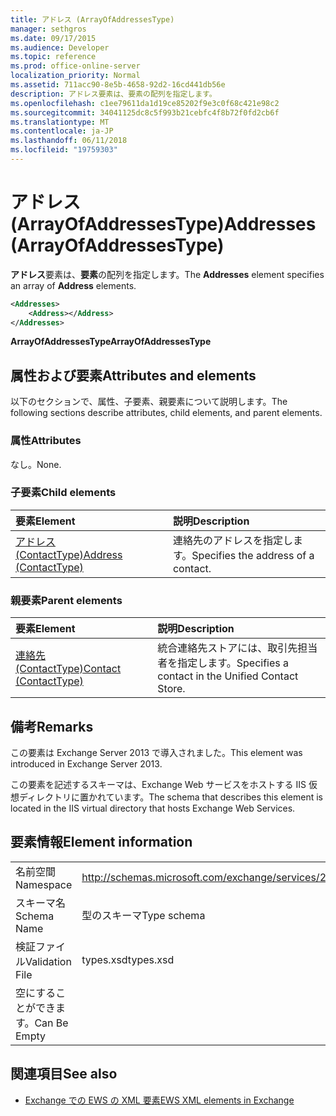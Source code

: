 ```yaml
---
title: アドレス (ArrayOfAddressesType)
manager: sethgros
ms.date: 09/17/2015
ms.audience: Developer
ms.topic: reference
ms.prod: office-online-server
localization_priority: Normal
ms.assetid: 711acc90-8e5b-4658-92d2-16cd441db56e
description: アドレス要素は、要素の配列を指定します。
ms.openlocfilehash: c1ee79611da1d19ce85202f9e3c0f68c421e98c2
ms.sourcegitcommit: 34041125dc8c5f993b21cebfc4f8b72f0fd2cb6f
ms.translationtype: MT
ms.contentlocale: ja-JP
ms.lasthandoff: 06/11/2018
ms.locfileid: "19759303"
---
```

# <a name="addresses-arrayofaddressestype"></a><span data-ttu-id="380e0-103">アドレス (ArrayOfAddressesType)</span><span class="sxs-lookup"><span data-stu-id="380e0-103">Addresses (ArrayOfAddressesType)</span></span>

<span data-ttu-id="380e0-104">**アドレス**要素は、**要素**の配列を指定します。</span><span class="sxs-lookup"><span data-stu-id="380e0-104">The **Addresses** element specifies an array of **Address** elements.</span></span> 
  
```XML
<Addresses>
    <Address></Address>
</Addresses>
```

 <span data-ttu-id="380e0-105">**ArrayOfAddressesType**</span><span class="sxs-lookup"><span data-stu-id="380e0-105">**ArrayOfAddressesType**</span></span>
## <a name="attributes-and-elements"></a><span data-ttu-id="380e0-106">属性および要素</span><span class="sxs-lookup"><span data-stu-id="380e0-106">Attributes and elements</span></span>

<span data-ttu-id="380e0-107">以下のセクションで、属性、子要素、親要素について説明します。</span><span class="sxs-lookup"><span data-stu-id="380e0-107">The following sections describe attributes, child elements, and parent elements.</span></span>
  
### <a name="attributes"></a><span data-ttu-id="380e0-108">属性</span><span class="sxs-lookup"><span data-stu-id="380e0-108">Attributes</span></span>

<span data-ttu-id="380e0-109">なし。</span><span class="sxs-lookup"><span data-stu-id="380e0-109">None.</span></span>
  
### <a name="child-elements"></a><span data-ttu-id="380e0-110">子要素</span><span class="sxs-lookup"><span data-stu-id="380e0-110">Child elements</span></span>

|<span data-ttu-id="380e0-111">**要素**</span><span class="sxs-lookup"><span data-stu-id="380e0-111">**Element**</span></span>|<span data-ttu-id="380e0-112">**説明**</span><span class="sxs-lookup"><span data-stu-id="380e0-112">**Description**</span></span>|
|:-----|:-----|
|[<span data-ttu-id="380e0-113">アドレス (ContactType)</span><span class="sxs-lookup"><span data-stu-id="380e0-113">Address (ContactType)</span></span>](address-contacttype.md) <br/> |<span data-ttu-id="380e0-114">連絡先のアドレスを指定します。</span><span class="sxs-lookup"><span data-stu-id="380e0-114">Specifies the address of a contact.</span></span>  <br/> |
   
### <a name="parent-elements"></a><span data-ttu-id="380e0-115">親要素</span><span class="sxs-lookup"><span data-stu-id="380e0-115">Parent elements</span></span>

|<span data-ttu-id="380e0-116">**要素**</span><span class="sxs-lookup"><span data-stu-id="380e0-116">**Element**</span></span>|<span data-ttu-id="380e0-117">**説明**</span><span class="sxs-lookup"><span data-stu-id="380e0-117">**Description**</span></span>|
|:-----|:-----|
|[<span data-ttu-id="380e0-118">連絡先 (ContactType)</span><span class="sxs-lookup"><span data-stu-id="380e0-118">Contact (ContactType)</span></span>](contact-contacttype.md) <br/> |<span data-ttu-id="380e0-119">統合連絡先ストアには、取引先担当者を指定します。</span><span class="sxs-lookup"><span data-stu-id="380e0-119">Specifies a contact in the Unified Contact Store.</span></span>  <br/> |
   
## <a name="remarks"></a><span data-ttu-id="380e0-120">備考</span><span class="sxs-lookup"><span data-stu-id="380e0-120">Remarks</span></span>

<span data-ttu-id="380e0-121">この要素は Exchange Server 2013 で導入されました。</span><span class="sxs-lookup"><span data-stu-id="380e0-121">This element was introduced in Exchange Server 2013.</span></span>
  
<span data-ttu-id="380e0-122">この要素を記述するスキーマは、Exchange Web サービスをホストする IIS 仮想ディレクトリに置かれています。</span><span class="sxs-lookup"><span data-stu-id="380e0-122">The schema that describes this element is located in the IIS virtual directory that hosts Exchange Web Services.</span></span>
  
## <a name="element-information"></a><span data-ttu-id="380e0-123">要素情報</span><span class="sxs-lookup"><span data-stu-id="380e0-123">Element information</span></span>

|||
|:-----|:-----|
|<span data-ttu-id="380e0-124">名前空間</span><span class="sxs-lookup"><span data-stu-id="380e0-124">Namespace</span></span>  <br/> |http://schemas.microsoft.com/exchange/services/2006/types  <br/> |
|<span data-ttu-id="380e0-125">スキーマ名</span><span class="sxs-lookup"><span data-stu-id="380e0-125">Schema Name</span></span>  <br/> |<span data-ttu-id="380e0-126">型のスキーマ</span><span class="sxs-lookup"><span data-stu-id="380e0-126">Type schema</span></span>  <br/> |
|<span data-ttu-id="380e0-127">検証ファイル</span><span class="sxs-lookup"><span data-stu-id="380e0-127">Validation File</span></span>  <br/> |<span data-ttu-id="380e0-128">types.xsd</span><span class="sxs-lookup"><span data-stu-id="380e0-128">types.xsd</span></span>  <br/> |
|<span data-ttu-id="380e0-129">空にすることができます。</span><span class="sxs-lookup"><span data-stu-id="380e0-129">Can Be Empty</span></span>  <br/> ||
   
## <a name="see-also"></a><span data-ttu-id="380e0-130">関連項目</span><span class="sxs-lookup"><span data-stu-id="380e0-130">See also</span></span>

- [<span data-ttu-id="380e0-131">Exchange での EWS の XML 要素</span><span class="sxs-lookup"><span data-stu-id="380e0-131">EWS XML elements in Exchange</span></span>](ews-xml-elements-in-exchange.md)

